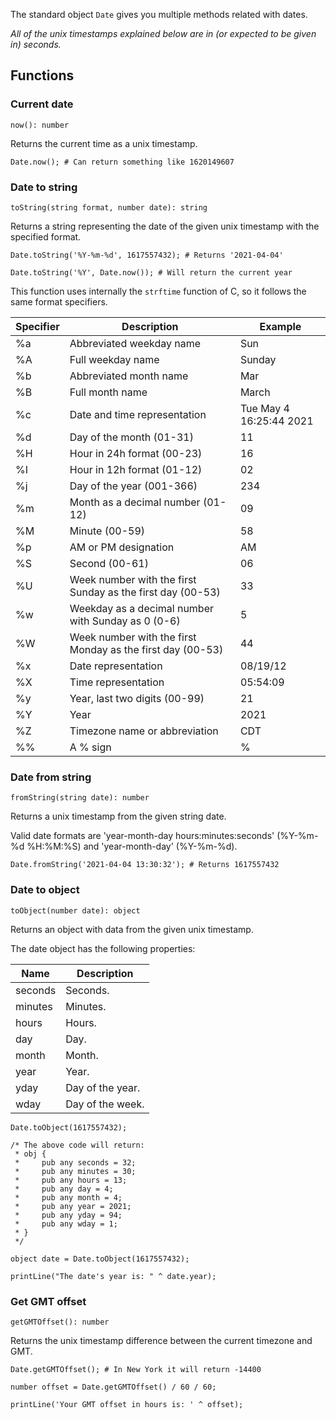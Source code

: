 The standard object `Date` gives you multiple methods related with dates.

_All of the unix timestamps explained below are in (or expected to be given in) seconds._

## Functions

### Current date

`now(): number`

Returns the current time as a unix timestamp.

```borealis
Date.now(); # Can return something like 1620149607
```

### Date to string

`toString(string format, number date): string`

Returns a string representing the date of the given unix timestamp with the specified format.

```borealis
Date.toString('%Y-%m-%d', 1617557432); # Returns '2021-04-04'
```

```borealis
Date.toString('%Y', Date.now()); # Will return the current year
```

This function uses internally the `strftime` function of C, so it follows the same format specifiers.

| Specifier| Description                                                | Example                 |
|----------|----------------------------------------------------------- |-------------------------|
| %a       | Abbreviated weekday name                                   | Sun                     |
| %A       | Full weekday name                                          | Sunday                  |
| %b       | Abbreviated month name	                                    | Mar                     |
| %B       | Full month name	                                        | March                   |
| %c       | Date and time representation	                            | Tue May 4 16:25:44 2021 |
| %d       | Day of the month (01-31)                                   | 11                      |
| %H       | Hour in 24h format (00-23)                                 | 16                      |
| %I       | Hour in 12h format (01-12)                                 | 02                      |
| %j       | Day of the year (001-366)                                  | 234                     |
| %m       | Month as a decimal number (01-12)                          | 09                      |
| %M       | Minute (00-59)                                             | 58                      |
| %p       | AM or PM designation                                       | AM                      |
| %S       | Second (00-61)                                             | 06                      |
| %U       | Week number with the first Sunday as the first day (00-53) | 33                      |
| %w       | Weekday as a decimal number with Sunday as 0 (0-6)         | 5                       |
| %W       | Week number with the first Monday as the first day (00-53) | 44                      |
| %x       | Date representation	                                    | 08/19/12                |
| %X       | Time representation	                                    | 05:54:09                |
| %y       | Year, last two digits (00-99)                              | 21                      |
| %Y       | Year                                                       | 2021                    |
| %Z       | Timezone name or abbreviation	                            | CDT                     |
| %%       | A % sign                                                   | %                       |

### Date from string

`fromString(string date): number`

Returns a unix timestamp from the given string date.

Valid date formats are 'year-month-day hours:minutes:seconds' (%Y-%m-%d %H:%M:%S) and 'year-month-day' (%Y-%m-%d).

```borealis
Date.fromString('2021-04-04 13:30:32'); # Returns 1617557432
```

### Date to object

`toObject(number date): object`

Returns an object with data from the given unix timestamp.

The date object has the following properties:

| Name    | Description      |
|---------|------------------|
| seconds | Seconds.         |
| minutes | Minutes.         |
| hours   | Hours.           |
| day     | Day.             |
| month   | Month.           |
| year    | Year.            |
| yday    | Day of the year. |
| wday    | Day of the week. |

```borealis
Date.toObject(1617557432);

/* The above code will return:
 * obj {
 *     pub any seconds = 32;
 *     pub any minutes = 30;
 *     pub any hours = 13;
 *     pub any day = 4;
 *     pub any month = 4;
 *     pub any year = 2021;
 *     pub any yday = 94;
 *     pub any wday = 1;
 * }
 */
```

```
object date = Date.toObject(1617557432);

printLine("The date's year is: " ^ date.year);
```

### Get GMT offset

`getGMTOffset(): number`

Returns the unix timestamp difference between the current timezone and GMT.

```borealis
Date.getGMTOffset(); # In New York it will return -14400
```

```borealis
number offset = Date.getGMTOffset() / 60 / 60;

printLine('Your GMT offset in hours is: ' ^ offset);
```
